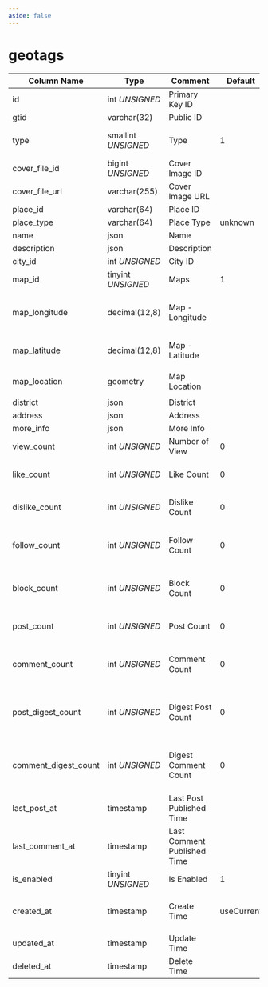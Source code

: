 ```yaml
---
aside: false
---
```


# geotags

| Column Name | Type | Comment | Default | Null | Remark |
| --- | --- | --- | --- | --- | --- |
| id | int *UNSIGNED* | Primary Key ID | | NO | Auto Increment |
| gtid | varchar(32) | Public ID |  | NO | **Unique** |
| type | smallint *UNSIGNED* | Type | 1 | NO | For custom use, such as sorting or filtering |
| cover_file_id | bigint *UNSIGNED* | Cover Image ID |  | YES | Related field [files->id](../systems/files.md) |
| cover_file_url | varchar(255) | Cover Image URL |  | YES |  |
| place_id | varchar(64) | Place ID |  | YES | **Unique** |
| place_type | varchar(64) | Place Type | unknown | NO |  |
| name | json | Name |  | YES | **Multilingual** |
| description | json | Description |  | YES | **Multilingual** |
| city_id | int *UNSIGNED* | City ID |  | YES |  |
| map_id | tinyint *UNSIGNED* | Maps | 1 | NO | [Maps](../../configs/dictionary/maps.md) |
| map_longitude | decimal(12,8) | Map - Longitude |  | NO | Decimal, range -180~180, negative for west longitude |
| map_latitude | decimal(12,8) | Map - Latitude |  | NO | Decimal, range -90~90, negative for south latitude |
| map_location | geometry | Map Location |  | NO | `longitude`, `latitude`<br>`SRID 4326` |
| district | json | District |  | YES | **Multilingual** |
| address | json | Address |  | YES | **Multilingual** |
| more_info | json | More Info |  | YES |  |
| view_count | int *UNSIGNED* | Number of View | 0 | NO | Count by plugin |
| like_count | int *UNSIGNED* | Like Count | 0 | NO | Number of users who liked the topic |
| dislike_count | int *UNSIGNED* | Dislike Count | 0 | NO | Number of users who disliked the topic |
| follow_count | int *UNSIGNED* | Follow Count | 0 | NO | Number of users who followed (bookmarked) the topic |
| block_count | int *UNSIGNED* | Block Count | 0 | NO | Number of users who blocked (not interested) the topic |
| post_count | int *UNSIGNED* | Post Count | 0 | NO | Number of posts associated with the topic |
| comment_count | int *UNSIGNED* | Comment Count | 0 | NO | Number of comments associated with the topic |
| post_digest_count | int *UNSIGNED* | Digest Post Count | 0 | NO | Plugin operation to digest posts, plugin counts addition and subtraction |
| comment_digest_count | int *UNSIGNED* | Digest Comment Count | 0 | NO | Plugin operation to digest comments, plugin counts addition and subtraction |
| last_post_at | timestamp | Last Post Published Time |  | YES |  |
| last_comment_at | timestamp | Last Comment Published Time |  | YES |  |
| is_enabled | tinyint *UNSIGNED* | Is Enabled | 1 | NO | 0.Disabled / 1.Enabled |
| created_at | timestamp | Create Time | useCurrent | NO | For example, MySQL defaults to `CURRENT_TIMESTAMP` |
| updated_at | timestamp | Update Time |  | YES |  |
| deleted_at | timestamp | Delete Time |  | YES |  |
